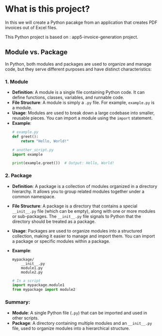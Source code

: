 # What is this project?
In this we will create a Python pacakge from an application that creates PDF invoices out of Excel files. 

This Python project is based on : app5-invoice-generation project.

## Module vs. Package
In Python, both modules and packages are used to organize and manage code, but they serve different purposes and have distinct characteristics:

### 1. **Module**
- **Definition**: A module is a single file containing Python code. It can define functions, classes, variables, and runnable code.
- **File Structure**: A module is simply a `.py` file. For example, `example.py` is a module.
- **Usage**: Modules are used to break down a large codebase into smaller, reusable pieces. You can import a module using the `import` statement.
- **Example**:
  ```python
  # example.py
  def greet():
      return "Hello, World!"
  
  # another_script.py
  import example
  
  print(example.greet())  # Output: Hello, World!
  ```

### 2. **Package**
- **Definition**: A package is a collection of modules organized in a directory hierarchy. It allows you to group related modules together under a common namespace.
- **File Structure**: A package is a directory that contains a special `__init__.py` file (which can be empty), along with one or more modules or sub-packages. The `__init__.py` file signals to Python that the directory should be treated as a package.
- **Usage**: Packages are used to organize modules into a structured collection, making it easier to manage and import them. You can import a package or specific modules within a package.
- **Example**:
  ```
  mypackage/
      __init__.py
      module1.py
      module2.py
  ```

  ```python
  # In a script
  import mypackage.module1
  from mypackage import module2
  ```

### Summary:
- **Module**: A single Python file (`.py`) that can be imported and used in other scripts.
- **Package**: A directory containing multiple modules and an `__init__.py` file, used to organize modules into a hierarchical structure.
